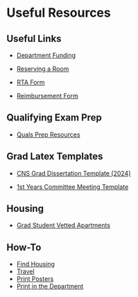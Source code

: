 # Useful Resources

## Useful Links

- <a href="https://utexas.qualtrics.com/jfe/form/SV_6WOkvwgCUKKsFkp" target="_blank" rel="noopener noreferrer">
  Department Funding
</a>

- <a href="https://utexas.qualtrics.com/jfe/form/SV_b3MyFhuuGiKqZlc" target="_blank" rel="noopener noreferrer">
  Reserving a Room
</a>

- <a href="https://www.as.utexas.edu/travel/rta_rfs/" target="_blank" rel="noopener noreferrer">
  RTA Form 
</a>

- <a href="https://www.as.utexas.edu/travel/reimburse_form.pdf" target="_blank" rel="noopener noreferrer">
  Reimbursement Form
</a>

## Qualifying Exam Prep
- [Quals Prep Resources](quals_prep.md)

## Grad Latex Templates

- <a href="https://drive.google.com/file/d/1H0d0419B0s_MzRagglAypp8a5UWVK8fQ/view?usp=sharing" target="_blank" rel="noopener noreferrer">
  CNS Grad Dissertation Template (2024)
</a>

- <a href="https://drive.google.com/file/d/1EUhfkgaCJwapkirlhzUTIxt_7Unf2lpv/view?usp=sharing" target="_blank" rel="noopener noreferrer">
  1st Years Committee Meeting Template
</a>

## Housing

- <a href="https://docs.google.com/spreadsheets/d/1AOBMkKY7aZoQl-_bEyunRqI5z7QgNRWCID2nTkGkFes/edit?gid=0#gid=0" target="_blank" rel="noopener noreferrer">
  Grad Student Vetted Apartments
</a>

## How-To

- [Find Housing](housing.md)
- [Travel](travel.md)
- [Print Posters](poster.md)
- [Print in the Department](printing.md)

<!-- This is a comment and will not appear on the site -->

